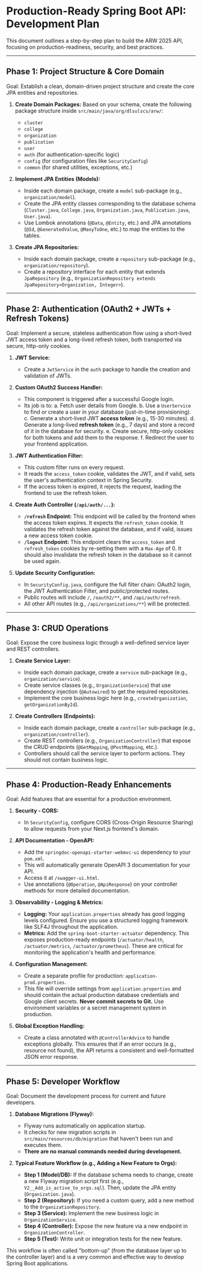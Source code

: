 # Production-Ready Spring Boot API: Development Plan

This document outlines a step-by-step plan to build the ARW 2025 API, focusing on production-readiness, security, and best practices.

---

## Phase 1: Project Structure & Core Domain

Goal: Establish a clean, domain-driven project structure and create the core JPA entities and repositories.

1.  **Create Domain Packages:** Based on your schema, create the following package structure inside `src/main/java/org/dlsulscs/arw/`:
    - `cluster`
    - `college`
    - `organization`
    - `publication`
    - `user`
    - `auth` (for authentication-specific logic)
    - `config` (for configuration files like `SecurityConfig`)
    - `common` (for shared utilities, exceptions, etc.)

2.  **Implement JPA Entities (Models):**
    - Inside each domain package, create a `model` sub-package (e.g., `organization/model`).
    - Create the JPA entity classes corresponding to the database schema (`Cluster.java`, `College.java`, `Organization.java`, `Publication.java`, `User.java`).
    - Use Lombok annotations (`@Data`, `@Entity`, etc.) and JPA annotations (`@Id`, `@GeneratedValue`, `@ManyToOne`, etc.) to map the entities to the tables.

3.  **Create JPA Repositories:**
    - Inside each domain package, create a `repository` sub-package (e.g., `organization/repository`).
    - Create a repository interface for each entity that extends `JpaRepository` (e.g., `OrganizationRepository extends JpaRepository<Organization, Integer>`).

---

## Phase 2: Authentication (OAuth2 + JWTs + Refresh Tokens)

Goal: Implement a secure, stateless authentication flow using a short-lived JWT access token and a long-lived refresh token, both transported via secure, http-only cookies.

1.  **JWT Service:**
    - Create a `JwtService` in the `auth` package to handle the creation and validation of JWTs.

2.  **Custom OAuth2 Success Handler:**
    - This component is triggered after a successful Google login.
    - Its job is to:
        a. Fetch user details from Google.
        b. Use a `UserService` to find or create a user in your database (just-in-time provisioning).
        c. Generate a short-lived JWT **access token** (e.g., 15-30 minutes).
        d. Generate a long-lived **refresh token** (e.g., 7 days) and store a record of it in the database for security.
        e. Create secure, http-only cookies for both tokens and add them to the response.
        f. Redirect the user to your frontend application.

3.  **JWT Authentication Filter:**
    - This custom filter runs on every request.
    - It reads the `access_token` cookie, validates the JWT, and if valid, sets the user's authentication context in Spring Security.
    - If the access token is expired, it rejects the request, leading the frontend to use the refresh token.

4.  **Create Auth Controller (`/api/auth/...`):**
    - **`/refresh` Endpoint:** This endpoint will be called by the frontend when the access token expires. It expects the `refresh_token` cookie. It validates the refresh token against the database, and if valid, issues a new access token cookie.
    - **`/logout` Endpoint:** This endpoint clears the `access_token` and `refresh_token` cookies by re-setting them with a `Max-Age` of 0. It should also invalidate the refresh token in the database so it cannot be used again.

5.  **Update Security Configuration:**
    - In `SecurityConfig.java`, configure the full filter chain: OAuth2 login, the JWT Authentication Filter, and public/protected routes.
    - Public routes will include `/`, `/oauth2/**`, and `/api/auth/refresh`.
    - All other API routes (e.g., `/api/organizations/**`) will be protected.

---

## Phase 3: CRUD Operations

Goal: Expose the core business logic through a well-defined service layer and REST controllers.

1.  **Create Service Layer:**
    - Inside each domain package, create a `service` sub-package (e.g., `organization/service`).
    - Create service classes (e.g., `OrganizationService`) that use dependency injection (`@Autowired`) to get the required repositories.
    - Implement the core business logic here (e.g., `createOrganization`, `getOrganizationById`).

2.  **Create Controllers (Endpoints):**
    - Inside each domain package, create a `controller` sub-package (e.g., `organization/controller`).
    - Create REST controllers (e.g., `OrganizationController`) that expose the CRUD endpoints (`@GetMapping`, `@PostMapping`, etc.).
    - Controllers should call the service layer to perform actions. They should not contain business logic.

---

## Phase 4: Production-Ready Enhancements

Goal: Add features that are essential for a production environment.

1.  **Security - CORS:**
    - In `SecurityConfig`, configure CORS (Cross-Origin Resource Sharing) to allow requests from your Next.js frontend's domain.

2.  **API Documentation - OpenAPI:**
    - Add the `springdoc-openapi-starter-webmvc-ui` dependency to your `pom.xml`.
    - This will automatically generate OpenAPI 3 documentation for your API.
    - Access it at `/swagger-ui.html`.
    - Use annotations (`@Operation`, `@ApiResponse`) on your controller methods for more detailed documentation.

3.  **Observability - Logging & Metrics:**
    - **Logging:** Your `application.properties` already has good logging levels configured. Ensure you use a structured logging framework like SLF4J throughout the application.
    - **Metrics:** Add the `spring-boot-starter-actuator` dependency. This exposes production-ready endpoints (`/actuator/health`, `/actuator/metrics`, `/actuator/prometheus`). These are critical for monitoring the application's health and performance.

4.  **Configuration Management:**
    - Create a separate profile for production: `application-prod.properties`.
    - This file will override settings from `application.properties` and should contain the actual production database credentials and Google client secrets. **Never commit secrets to Git.** Use environment variables or a secret management system in production.

5.  **Global Exception Handling:**
    - Create a class annotated with `@ControllerAdvice` to handle exceptions globally. This ensures that if an error occurs (e.g., resource not found), the API returns a consistent and well-formatted JSON error response.

---

## Phase 5: Developer Workflow

Goal: Document the development process for current and future developers.

1.  **Database Migrations (Flyway):**
    - Flyway runs automatically on application startup.
    - It checks for new migration scripts in `src/main/resources/db/migration` that haven't been run and executes them.
    - **There are no manual commands needed during development.**

2.  **Typical Feature Workflow (e.g., Adding a New Feature to Orgs):**
    - **Step 1 (Model/DB):** If the database schema needs to change, create a new Flyway migration script first (e.g., `V2__Add_is_active_to_orgs.sql`). Then, update the JPA entity (`Organization.java`).
    - **Step 2 (Repository):** If you need a custom query, add a new method to the `OrganizationRepository`.
    - **Step 3 (Service):** Implement the new business logic in `OrganizationService`.
    - **Step 4 (Controller):** Expose the new feature via a new endpoint in `OrganizationController`.
    - **Step 5 (Test):** Write unit or integration tests for the new feature.

This workflow is often called "bottom-up" (from the database layer up to the controller layer) and is a very common and effective way to develop Spring Boot applications.
